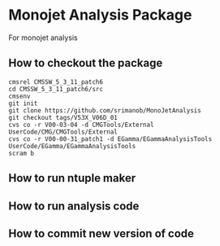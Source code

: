 Monojet Analysis Package
===============

For monojet analysis

How to checkout the package
--------------
<pre><code>cmsrel CMSSW_5_3_11_patch6
cd CMSSW_5_3_11_patch6/src
cmsenv
git init
git clone https://github.com/srimanob/MonoJetAnalysis
git checkout tags/V53X_V06D_01
cvs co -r V00-03-04 -d CMGTools/External UserCode/CMG/CMGTools/External
cvs co -r V00-00-31_patch1 -d EGamma/EGammaAnalysisTools UserCode/EGamma/EGammaAnalysisTools
scram b
</code></pre>

How to run ntuple maker
--------------

How to run analysis code
--------------

How to commit new version of code
--------------
